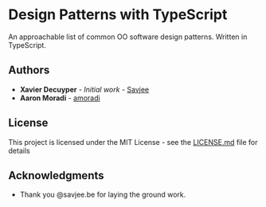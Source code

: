 # Design Patterns with TypeScript

An approachable list of common OO software design patterns. Written in TypeScript.

## Authors

* **Xavier Decuyper** - *Initial work* - [Savjee](https://github.com/Savjee)
* **Aaron Moradi** - [amoradi](https://github.com/amoradi)

## License

This project is licensed under the MIT License - see the [LICENSE.md](LICENSE.md) file for details

## Acknowledgments

* Thank you @savjee.be for laying the ground work.
